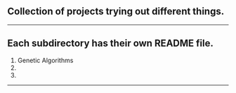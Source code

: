 ## Collection of projects trying out different things.
---
Each subdirectory has their own README file.
---
1. Genetic Algorithms 
2. 
3. 

---